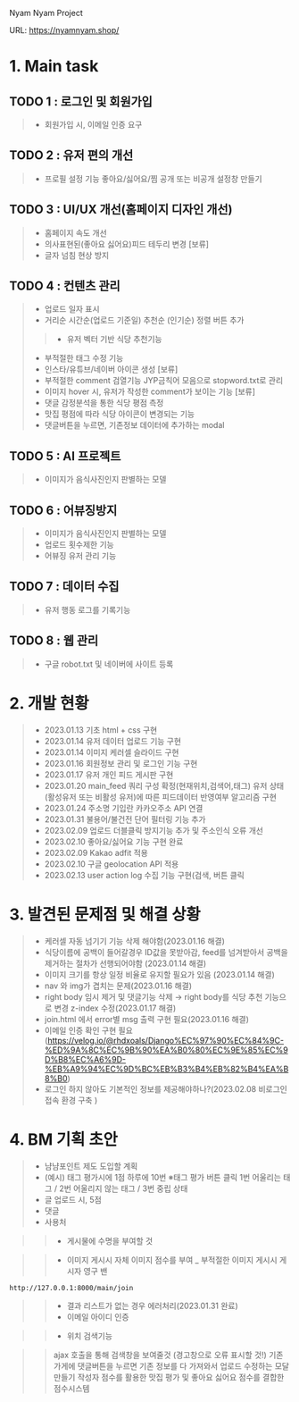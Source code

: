  Nyam Nyam Project

URL:  https://nyamnyam.shop/

 

# 1. Main task
## TODO 1 : 로그인 및 회원가입
> - 회원가입 시, 이메일 인증 요구

## TODO 2 : 유저 편의 개선
> - 프로필 설정 기능 좋아요/싫어요/찜 공개 또는 비공개 설정창 만들기

## TODO 3 : UI/UX 개선(홈페이지 디자인 개선)
> - 홈페이지 속도 개선
> - 의사표현된(좋아요 싫어요)피드 테두리 변경 [보류]
> - 글자 넘침 현상 방지

## TODO 4 : 컨텐츠 관리
> - 업로드 일자 표시
> - 거리순 시간순(업로드 기준일) 추천순 (인기순) 정렬 버튼 추가
>> - 유저 벡터 기반 식당 추천기능
> - 부적절한 태그 수정 기능
> - 인스타/유튜브/네이버 아이콘 생성  [보류] 
> - 부적절한 comment 검열기능  JYP금칙어 모음으로 stopword.txt로 관리 
> - 이미지 hover 시, 유저가 작성한 comment가 보이는 기능  [보류]
> - 댓글 감정분석을 통한 식당 평점 측정
> - 맛집 평점에 따라 식당 아이콘이 변경되는 기능
> - 댓글버튼을 누르면, 기존정보 데이터에 추가하는 modal

## TODO 5 : AI 프로젝트
> - 이미지가 음식사진인지 판별하는 모델

## TODO 6 : 어뷰징방지
> - 이미지가 음식사진인지 판별하는 모델
> - 업로드 횟수제한 기능
> - 어뷰징 유저 관리 기능

## TODO 7 : 데이터 수집
> - 유저 행동 로그를 기록기능

## TODO 8 : 웹 관리
> - 구글 robot.txt 및 네이버에 사이트 등록


# 2. 개발 현황
> - 2023.01.13 기초 html + css 구현
> - 2023.01.14 유저 데이터 업로드 기능 구현
> - 2023.01.14 이미지 케러셀 슬라이드 구현
> - 2023.01.16 회원정보 관리 및 로그인 기능 구현
> - 2023.01.17 유저 개인 피드 게시판 구현
> - 2023.01.20 main_feed 쿼리 구성 확정(현재위치,검색어,태그) 유저 상태(활성유저 또는 비활성 유저)에 따른 피드데이터 반영여부 알고리즘 구현
> - 2023.01.24 주소명 기입란 카카오주소 API 연결
> - 2023.01.31 불용어/불건전 단어 필터링 기능 추가
> - 2023.02.09 업로드 더블클릭 방지기능 추가 및 주소인식 오류 개선
> - 2023.02.10 좋아요/싫어요 기능 구현 완료
> - 2023.02.09 Kakao adfit 적용
> - 2023.02.10 구글 geolocation API 적용
> - 2023.02.13 user action log 수집 기능 구현(검색, 버튼 클릭 


# 3. 발견된 문제점 및 해결 상황
> - 케러셀 자동 넘기기 기능 삭제 해야함(2023.01.16 해결)
> - 식당이름에 공백이 들어갈경우 ID값을 못받아감, feed를 넘겨받아서 공백을 제거하는 절차가 선행되어야함 (2023.01.14 해결)
> - 이미지 크기를 항상 일정 비율로 유지할 필요가 있음 (2023.01.14 해결)
> - nav 와 img가 겹치는 문제(2023.01.16 해결)
> - right body 임시 제거 및 댓글기능 삭제 → right body를 식당 추천 기능으로 변경 z-index 수정(2023.01.17 해결)
> - join.html 에서 error별 msg 출력 구현 필요(2023.01.16 해결)
> - 이메일 인증 확인 구현 필요  (https://velog.io/@rhdxoals/Django%EC%97%90%EC%84%9C-%ED%9A%8C%EC%9B%90%EA%B0%80%EC%9E%85%EC%9D%B8%EC%A6%9D-%EB%A9%94%EC%9D%BC%EB%B3%B4%EB%82%B4%EA%B8%B0)
> - 로그인 하지 않아도 기본적인 정보를 제공해야하나?(2023.02.08  비로그인 접속 환경 구축 )



# 4. BM 기획 초안
> - 냠냠포인트 제도 도입할 계획
> - (예시) 태그 평가시에 1점 하루에 10번  ※태그 평가  버튼 클릭 1번 어울리는 태그 / 2번 어울리지 않는 태그 / 3번 중립 상태
> - 글 업로드 시, 5점
> - 댓글
> - 사용처



>> - 게시물에 수명을 부여할 것

>> - 이미지 게시시 자체 이미지 점수를 부여 _ 부적절한 이미지 게시시 게시자 영구 밴

	http://127.0.0.1:8000/main/join

>> - 결과 리스트가 없는 경우 에러처리(2023.01.31 완료)
>> - 이메일 아이디 인증

>> - 위치 검색기능


>> ajax 호출을 통해 검색창을 보여줄것 (경고창으로 오류 표시할 것!)
>> 기존 가게에 댓글버튼을 누르면 기존 정보를 다 가져와서 업로드 수정하는 모달 만들기
>> 작성자 점수를 활용한 맛집 평가 및 좋아요 싫어요 점수를 결합한 점수시스템

